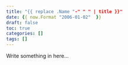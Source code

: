 ```yaml
---
title: "{{ replace .Name "-" " " | title }}"
date: {{ now.Format "2006-01-02"  }} 
draft: false
toc: true
categories: [] 
tags: []
---
```


Write something in here...
